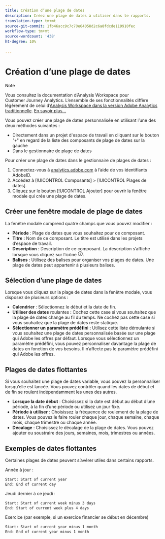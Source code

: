 ```yaml
---
title: Création d’une plage de dates
description: Créez une plage de dates à utiliser dans le rapports.
translation-type: tm+mt
source-git-commit: 1fb46acc9c7c70e64058d2c6a8fdcde119910fec
workflow-type: tm+mt
source-wordcount: '438'
ht-degree: 10%

---
```



# Création d’une plage de dates

>[!NOTE]
>
>Vous consultez la documentation d’Analysis Workspace pour Customer Journey Analytics. L’ensemble de ses fonctionnalités diffère légèrement de celui d’[Analysis Workspace dans la version Adobe Analytics traditionnelle](https://docs.adobe.com/content/help/fr-FR/analytics/analyze/analysis-workspace/home.html). [En savoir plus...](/help/getting-started/cja-aa.md)

Vous pouvez créer une plage de dates personnalisée en utilisant l’une des deux méthodes suivantes :

* Directement dans un projet d&#39;espace de travail en cliquant sur le bouton &quot;`+`&quot; en regard de la liste des composants de plage de dates sur la gauche
* Dans le gestionnaire de plage de dates

Pour créer une plage de dates dans le gestionnaire de plages de dates :

1. Connectez-vous à [analytics.adobe.com](https://analytics.adobe.com) à l’aide de vos identifiants AdobeID.
1. Accédez à [!UICONTROL Composants] > [!UICONTROL Plages de dates].
1. Cliquez sur le bouton [!UICONTROL Ajouter] pour ouvrir la fenêtre modale qui crée une plage de dates.

## Créer une fenêtre modale de plage de dates

La fenêtre modale comprend quatre champs que vous pouvez modifier :

* **Période** : Plage de dates que vous souhaitez pour ce composant.
* **Titre** : Nom de ce composant. Le titre est utilisé dans les projets d’espace de travail.
* **Description** : Description de ce composant. La description s’affiche lorsque vous cliquez sur l’icône ![i](../assets/i.png).
* **Balises** : Utilisez des balises pour organiser vos plages de dates. Une plage de dates peut appartenir à plusieurs balises.

## Sélection d’une plage de dates

Lorsque vous cliquez sur la plage de dates dans la fenêtre modale, vous disposez de plusieurs options :

* **Calendrier** : Sélectionnez le début et la date de fin.
* **Utiliser des dates** roulantes : Cochez cette case si vous souhaitez que la plage de dates change au fil du temps. Ne cochez pas cette case si vous souhaitez que la plage de dates reste statique.
* **Sélectionner un paramètre prédéfini** : Utilisez cette liste déroulante si vous souhaitez une plage de dates personnalisée basée sur une plage qui Adobe les offres par défaut. Lorsque vous sélectionnez un paramètre prédéfini, vous pouvez personnaliser davantage la plage de dates en fonction de vos besoins. Il n’affecte pas le paramètre prédéfini qui Adobe les offres.

## Plages de dates flottantes

Si vous souhaitez une plage de dates variable, vous pouvez la personnaliser lorsqu’elle est lancée. Vous pouvez contrôler quand les dates de début et de fin se roulent indépendamment les unes des autres.

* **Lorsque la date début** : Choisissez si la date est début au début d’une période, à la fin d’une période ou utilisez un jour fixe.
* **Période à utiliser** : Choisissez la fréquence de roulement de la plage de dates. Vous pouvez le faire rouler chaque jour, chaque semaine, chaque mois, chaque trimestre ou chaque année.
* **Décalage** : Choisissez le décalage de la plage de dates. Vous pouvez ajouter ou soustraire des jours, semaines, mois, trimestres ou années.

## Exemples de dates flottantes

Certaines plages de dates peuvent s’avérer utiles dans certains rapports.

Année à jour :

```text
Start: Start of current year
End: End of current day
```

Jeudi dernier à ce jeudi :

```text
Start: Start of current week minus 3 days
End: Start of current week plus 4 days
```

Exercice (par exemple, si un exercice financier se début en décembre)

```text
Start: Start of current year minus 1 month
End: End of current year minus 1 month
```
